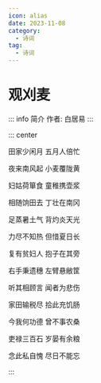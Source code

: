 ```yaml
---
icon: alias
date: 2023-11-08
category:
  - 诗词
tag:
  - 诗词
---
```


# 观刈麦

<!-- more -->

::: info 简介
作者: 白居易
:::

::: center

田家少闲月 五月人倍忙

夜来南风起 小麦覆陇黄

妇姑荷箪食 童稚携壶浆

相随饷田去 丁壮在南冈

足蒸暑土气 背灼炎天光

力尽不知热 但惜夏日长

复有贫妇人 抱子在其旁

右手秉遗穗 左臂悬敝筐

听其相顾言 闻者为悲伤

家田输税尽 拾此充饥肠

今我何功德 曾不事农桑

吏禄三百石 岁晏有余粮

念此私自愧 尽日不能忘

:::